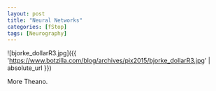 ```yaml
---
layout: post
title: "Neural Networks"
categories: [fStop]
tags: [Neurography]
---
```



![bjorke_dollarR3.jpg]({{ 'https://www.botzilla.com/blog/archives/pix2015/bjorke_dollarR3.jpg' | absolute_url }})

More Theano.

